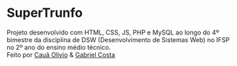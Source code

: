 # SuperTrunfo
Projeto desenvolvido com HTML, CSS, JS, PHP e MySQL ao longo do 4º bimestre da disciplina de DSW (Desenvolvimento de Sistemas Web) no IFSP no 2º ano do ensino médio técnico. 
<br/>
Feito por <a href="https://github.com/cauaolivio">Cauã Olivio</a> & <a href="https://github.com/gabrielcs04">Gabriel Costa</a>

